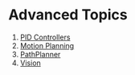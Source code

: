 # Advanced Topics

1. [PID Controllers](PIDControllers.md)
2. [Motion Planning](MotionPlanning.md)
3. [PathPlanner](PathPlanner.md)
4. [Vision](Vision.md)
